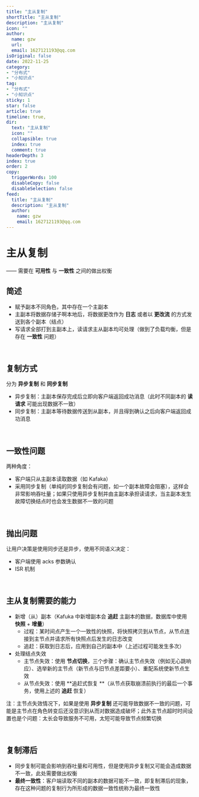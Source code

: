 ```yaml
---
title: "主从复制"
shortTitle: "主从复制"
description: "主从复制"
icon: ""
author: 
  name: gzw
  url: 
  email: 1627121193@qq.com
isOriginal: false
date: 2022-11-25
category: 
- "分布式"
- "小知识点"
tag:
- "分布式"
- "小知识点"
sticky: 1
star: false
article: true
timeline: true,
dir:
  text: "主从复制"
  icon: ""
  collapsible: true
  index: true
  comment: true
headerDepth: 3
index: true
order: 2
copy:
  triggerWords: 100
  disableCopy: false
  disableSelection: false
feed:
  title: "主从复制"
  description: "主从复制"
  author:
    name: gzw
    email: 1627121193@qq.com
---
```



# 主从复制

—— 需要在 **可用性** 与 **一致性** 之间的做出权衡





## 简述

- 赋予副本不同角色，其中存在一个主副本
- 主副本将数据存储子啊本地后，将数据更改作为 **日志** 或者以 **更改流** 的方式发送到各个副本（结点）
- 写请求全部打到主副本上，读请求主从副本均可处理（做到了负载均衡，但是存在 **一致性** 问题）



<br/>

## 复制方式

分为 **异步复制** 和 **同步复制**

- 异步复制：主副本保存完成后立即向客户端返回成功消息（此时不同副本的 **读请求** 可能出现数据不一致）
- 同步复制：主副本等待数据传送到从副本，并且得到确认之后向客户端返回成功消息



<br/>

## 一致性问题

两种角度：

- 客户端只从主副本读取数据（如 Kafaka）
- 采用同步复制（单纯的同步复制会有问题，如一个副本故障会阻塞），这样会非常影响吞吐量；如果只使用异步复制并由主副本承担读请求，当主副本发生故障切换结点时也会发生数据不一致的问题



<br/>

## 抛出问题

让用户决策是使用同步还是异步，使用不同语义决定：

- 客户端使用 acks 参数确认
- ISR 机制



<br/>

## 主从复制需要的能力

- 新增（从）副本（Kafuka 中新增副本会 **追赶** 主副本的数据，数据库中使用 **快照** + **增量**）
  - 过程：某时间点产生一个一致性的快照，将快照拷贝到从节点，从节点连接到主节点并请求所有快照点后发生的日志改变
  - 追赶：获取到日志后，应用到自己的副本中（上述过程可能发生多次）
- 处理结点失效
  - 主节点失效：使用 **节点切换**，三个步骤：确认主节点失效（例如无心跳响应）、选举新的主节点（新节点与旧节点差距要小）、重配系统使新节点生效
  - 从节点失效：使用 **追赶式恢复 **（从节点获取崩溃前执行的最后一个事务，使用上述的 **追赶** 恢复）

注：主节点失效情况下，如果是使用 **异步复制** 还可能导致数据不一致的问题，可能是主节点在角色转变后还没意识到从而对数据造成破坏；此外主节点超时时间设置也是个问题：太长会导致服务不可用，太短可能导致节点频繁切换



<br/>

## 复制滞后

- 同步复制可能会影响到吞吐量和可用性，但是使用异步复制又可能会造成数据不一致，此处需要做出权衡
- **最终一致性**：客户端读取不同的副本的数据可能不一致，即复制滞后的现象，存在这种问题的复制行为所形成的数据一致性统称为最终一致性

